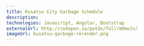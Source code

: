 ```yaml
---
title: Kusatsu City Garbage Schedule
description: 
technologies: Javascript, Angular, Bootstrap
externalUrl: http://codepen.io/patdx/full/mOmoJv/
imageUrl: kusatsu-garbage-rerender.png
---
```

